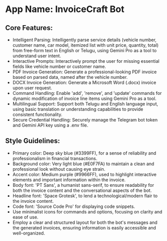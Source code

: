 # **App Name**: InvoiceCraft Bot

## Core Features:

- Intelligent Parsing: Intelligently parse service details (vehicle number, customer name, car model, itemized list with unit price, quantity, total) from free-form text in English or Telugu, using Gemini Pro as a tool to understand user intent.
- Interactive Prompts: Interactively prompt the user for missing essential fields like vehicle number or customer name.
- PDF Invoice Generation: Generate a professional-looking PDF invoice based on parsed data, named after the vehicle number.
- DOCX Invoice Generation: Generate a Microsoft Word (.docx) invoice upon user request.
- Command Handling: Enable 'add', 'remove', and 'update' commands for dynamic modification of invoice line items using Gemini Pro as a tool.
- Multilingual Support: Support both Telugu and English language input, using basic translation or understanding capabilities to provide consistent functionality.
- Secure Credential Handling: Securely manage the Telegram bot token and Gemini API key using a .env file.

## Style Guidelines:

- Primary color: Deep sky blue (#3399FF), for a sense of reliability and professionalism in financial transactions.
- Background color: Very light blue (#E0F7FA) to maintain a clean and professional look without causing eye strain.
- Accent color: Medium purple (#9966FF), used to highlight interactive elements and important information within the invoice.
- Body font: 'PT Sans', a humanist sans-serif, to ensure readability for both the invoice content and the conversational aspects of the bot.
- Headline font: 'Space Grotesk', to lend a technological/modern flair to the invoice content.
- Code font: 'Source Code Pro' for displaying code snippets.
- Use minimalist icons for commands and options, focusing on clarity and ease of use.
- Employ a clear and structured layout for both the bot's messages and the generated invoices, ensuring information is easily accessible and well-organized.